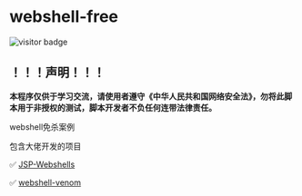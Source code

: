 # webshell-free
![visitor badge](https://visitor-badge.glitch.me/badge?page_id=https://github.com/rexSurprise/webshell-free.git)
## ！！！声明！！！

**本程序仅供于学习交流，请使用者遵守《中华人民共和国网络安全法》，勿将此脚本用于非授权的测试，脚本开发者不负任何连带法律责任。**



webshell免杀案例



包含大佬开发的项目

✅ [JSP-Webshells](https://github.com/threedr3am/JSP-WebShells)

✅ [webshell-venom](https://github.com/yzddmr6/webshell-venom)



